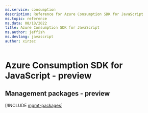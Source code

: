 ```yaml
---
ms.service: consumption
description: Reference for Azure Consumption SDK for JavaScript
ms.topic: reference
ms.data: 08/18/2022
title: Azure Consumption SDK for JavaScript
ms.author: jeffish
ms.devlang: javascript
author: xirzec
---
```

# Azure Consumption SDK for JavaScript - preview

## Management packages - preview
[!INCLUDE [mgmt-packages](consumption-mgmt-index.md)]